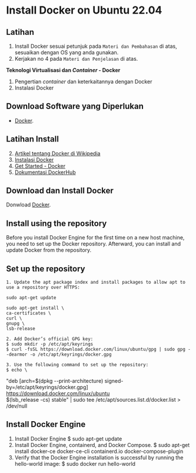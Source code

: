 # Install Docker on Ubuntu 22.04

## Latihan

1.  Install Docker sesuai petunjuk pada `Materi dan Pembahasan` di atas, sesuaikan dengan OS yang anda gunakan.
2.  Kerjakan no 4 pada `Materi dan Penjelasan` di atas.

**Teknologi Virtualisasi dan *Container* - Docker**

1.  Pengertian *container* dan keterkaitannya dengan Docker
2.  Instalasi Docker

## Download Software yang Diperlukan

* [Docker](https://docs.docker.com/get-docker/).

## Latihan Install

2.  [Artikel tentang Docker di Wikipedia](https://en.wikipedia.org/wiki/Docker_(software))
3.  [Instalasi Docker](https://docs.docker.com/install/)
4.  [Get Started - Docker](https://docs.docker.com/get-started/)
5.  [Dokumentasi DockerHub](https://docs.docker.com/docker-hub/)


## Download dan Install Docker

Donwload [Docker](https://docs.docker.com/get-docker/). 

## Install using the repository

Before you install Docker Engine for the first time on a new host machine, you need to set up the Docker repository. Afterward, you can install and update Docker from the repository.

## Set up the repository

    1. Update the apt package index and install packages to allow apt to use a repository over HTTPS:

    sudo apt-get update

    sudo apt-get install \
    ca-certificates \
    curl \
    gnupg \
    lsb-release
    
    2. Add Docker’s official GPG key:
    $ sudo mkdir -p /etc/apt/keyrings
    $ curl -fsSL https://download.docker.com/linux/ubuntu/gpg | sudo gpg --dearmor -o /etc/apt/keyrings/docker.gpg
    
    3. Use the following command to set up the repository:
    $ echo \
  "deb [arch=$(dpkg --print-architecture) signed-by=/etc/apt/keyrings/docker.gpg] https://download.docker.com/linux/ubuntu \
  $(lsb_release -cs) stable" | sudo tee /etc/apt/sources.list.d/docker.list > /dev/null
  
  ## Install Docker Engine
  1. Install Docker Engine
  $ sudo apt-get update
  2. Install Docker Engine, containerd, and Docker Compose.
  $ sudo apt-get install docker-ce docker-ce-cli containerd.io docker-compose-plugin
  3. Verify that the Docker Engine installation is successful by running the hello-world image:
  $ sudo docker run hello-world
  
  


  
  
  
  
  
  
  
  
  
  
  
  
  
  
  
  
  
  
  
  
  